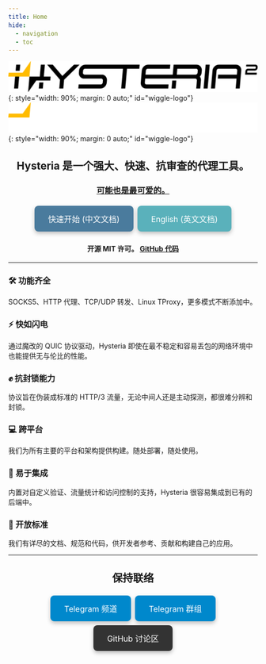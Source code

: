 ```yaml
---
title: Home
hide:
  - navigation
  - toc
---
```


<head>
  <link rel="stylesheet" href="https://cdnjs.cloudflare.com/ajax/libs/font-awesome/6.4.2/css/all.min.css">
</head>

<!-- Hack to hide the title -->
<style>
  .md-typeset h1,
  .md-content__button {
    display: none;
  }
</style>

![Hysteria 2 Logo Banner](./assets/banner_light.svg#logo-light){: style="width: 90%; margin: 0 auto;" id="wiggle-logo"}
![Hysteria 2 Logo Banner](./assets/banner_dark.svg#logo-dark){: style="width: 90%; margin: 0 auto;" id="wiggle-logo"}

<h2 style="text-align: center;">Hysteria 是一个强大、快速、抗审查的代理工具。</h2>

<h3 style="text-align: center;">
  <a href="docs/Artworks/">可能也是最可爱的。</a>
</h3>

<p align="center">
  <a href="docs/getting-started/Installation/" style="padding: 14px 28px; background-color: #4A7B9D; color: white; border: none; border-radius: 8px; text-align: center; text-decoration: none; display: inline-block; font-size: 16px; margin: 4px 2px; cursor: pointer; box-shadow: 0px 4px 8px 0px rgba(0,0,0,0.25);">
    快速开始 (中文文档)
  </a>
  <a href="../" style="padding: 14px 28px; background-color: #5AB1BB; color: white; border: none; border-radius: 8px; text-align: center; text-decoration: none; display: inline-block; font-size: 16px; margin: 4px 2px; cursor: pointer; box-shadow: 0px 4px 8px 0px rgba(0,0,0,0.25);">
    English (英文文档)
  </a>
</p>

<h4 style="text-align: center;">开源 MIT 许可。 <a href="https://github.com/apernet/hysteria">GitHub 代码</a></h4>

---

<div class="feature-grid">
  <div>
    <h3>🛠️ 功能齐全</h3>
    <p>SOCKS5、HTTP 代理、TCP/UDP 转发、Linux TProxy，更多模式不断添加中。</p>
  </div>

  <div>
    <h3>⚡ 快如闪电</h3>
    <p>通过魔改的 QUIC 协议驱动，Hysteria 即使在最不稳定和容易丢包的网络环境中也能提供无与伦比的性能。</p>
  </div>

  <div>
    <h3>✊ 抗封锁能力</h3>
    <p>协议旨在伪装成标准的 HTTP/3 流量，无论中间人还是主动探测，都很难分辨和封锁。</p>
  </div>
  
  <div>
    <h3>💻 跨平台</h3>
    <p>我们为所有主要的平台和架构提供构建。随处部署，随处使用。</p>
  </div>

  <div>
    <h3>🔗 易于集成</h3>
    <p>内置对自定义验证、流量统计和访问控制的支持，Hysteria 很容易集成到已有的后端中。</p>
  </div>
  
  <div>
    <h3>🤗 开放标准</h3>
    <p>我们有详尽的文档、规范和代码，供开发者参考、贡献和构建自己的应用。</p>
  </div>

</div>

---

<h2 style="text-align: center;">保持联络</h2>
<p align="center">
  <a href="https://t.me/hysteria_releases" style="padding: 14px 28px; background-color: #0088CC; color: white; border: none; border-radius: 8px; text-align: center; text-decoration: none; display: inline-block; font-size: 16px; margin: 4px 2px; cursor: pointer; box-shadow: 0px 4px 8px 0px rgba(0,0,0,0.25);">
    <i class="fa-brands fa-telegram"></i> Telegram 频道
  </a>
  <a href="https://t.me/hysteria_github" style="padding: 14px 28px; background-color: #0088CC; color: white; border: none; border-radius: 8px; text-align: center; text-decoration: none; display: inline-block; font-size: 16px; margin: 4px 2px; cursor: pointer; box-shadow: 0px 4px 8px 0px rgba(0,0,0,0.25);">
    <i class="fa-brands fa-telegram"></i> Telegram 群组
  </a>
  <a href="https://github.com/apernet/hysteria/discussions" style="padding: 14px 28px; background-color: #333; color: white; border: none; border-radius: 8px; text-align: center; text-decoration: none; display: inline-block; font-size: 16px; margin: 4px 2px; cursor: pointer; box-shadow: 0px 4px 8px 0px rgba(0,0,0,0.25);">
    <i class="fab fa-github"></i> GitHub 讨论区
  </a>
</p>
